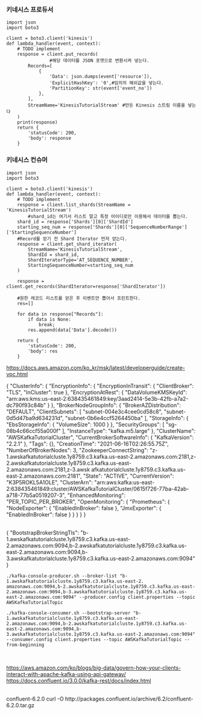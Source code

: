 ### 키네시스 프로듀서
```
import json
import boto3

client = boto3.client('kinesis')
def lambda_handler(event, context):
    # TODO implement
    response = client.put_records(
				#해당 데이터를 JSON 포맷으로 변환시켜 넣는다.
        Records=[
            {
                'Data': json.dumps(event['resource']),
                'ExplicitHashKey': '0',#임의의 해쉬값을 넣는다.
                'PartitionKey': str(event['event_no'])
            },
        ],
        StreamName='KinesisTutorialStream' #만든 Kinesis 스트림 이름을 넣는다
    )
    print(response)
    return {
        'statusCode': 200,
        'body': response
    }
```
### 키네시스 컨슈머
```
import json
import boto3

client = boto3.client('kinesis')
def lambda_handler(event, context):
    # TODO implement
    response = client.list_shards(StreamName = 'KinesisTutorialStream')
		#shard_id는 여기서 리스트 말고 특정 아이디로만 이용해서 데이터를 뽑는다.
    shard_id = response['Shards'][0]['ShardId']
    starting_seq_num = response['Shards'][0]['SequenceNumberRange']['StartingSequenceNumber']
    #Record를 얻기 전 Shard Iterator 먼저 얻는다.
    response = client.get_shard_iterator(
        StreamName='KinesisTutorialStream',
        ShardId = shard_id,
        ShardIteratorType='AT_SEQUENCE_NUMBER',
        StartingSequenceNumber=starting_seq_num
    )
    
    response = client.get_records(ShardIterator=response['ShardIterator'])
    
    #원한 레코드 리스트를 얻은 후 이벤트만 뽑아서 프린트한다.
    res=[]
    
    for data in response["Records"]:
        if data is None:
            break;
        res.append(data['Data'].decode())

    return {
        'statusCode': 200,
        'body': res
    }
```





https://docs.aws.amazon.com/ko_kr/msk/latest/developerguide/create-vpc.html
<br/>

{
    "ClusterInfo": {
        "EncryptionInfo": {
            "EncryptionInTransit": {
                "ClientBroker": "TLS", 
                "InCluster": true
            }, 
            "EncryptionAtRest": {
                "DataVolumeKMSKeyId": "arn:aws:kms:us-east-2:638435461849:key/3aad2414-5e3b-42fb-a7a2-dc790f93c84b"
            }
        }, 
        "BrokerNodeGroupInfo": {
            "BrokerAZDistribution": "DEFAULT", 
            "ClientSubnets": [
                "subnet-004e3c4cee0cd58c8", 
                "subnet-0d5d47ba9d634231d", 
                "subnet-0b6e4ccf5264450ba"
            ], 
            "StorageInfo": {
                "EbsStorageInfo": {
                    "VolumeSize": 1000
                }
            }, 
            "SecurityGroups": [
                "sg-08b4c66ccf55a000f"
            ], 
            "InstanceType": "kafka.m5.large"
        }, 
        "ClusterName": "AWSKafkaTutorialCluster", 
        "CurrentBrokerSoftwareInfo": {
            "KafkaVersion": "2.2.1"
        }, 
        "Tags": {}, 
        "CreationTime": "2021-06-16T02:26:55.75Z", 
        "NumberOfBrokerNodes": 3, 
        "ZookeeperConnectString": "z-1.awskafkatutorialcluste.1y8759.c3.kafka.us-east-2.amazonaws.com:2181,z-2.awskafkatutorialcluste.1y8759.c3.kafka.us-east-2.amazonaws.com:2181,z-3.awsk
afkatutorialcluste.1y8759.c3.kafka.us-east-2.amazonaws.com:2181", 
        "State": "ACTIVE", 
        "CurrentVersion": "K3P5ROKL5A1OLE", 
        "ClusterArn": "arn:aws:kafka:us-east-2:638435461849:cluster/AWSKafkaTutorialCluster/0615f726-77ba-42ab-a718-77b5a0519207-3", 
        "EnhancedMonitoring": "PER_TOPIC_PER_BROKER", 
        "OpenMonitoring": {
            "Prometheus": {
                "NodeExporter": {
                    "EnabledInBroker": false
                }, 
                "JmxExporter": {
                    "EnabledInBroker": false
                }
            }
        }
    }
}


<br/>
{
    "BootstrapBrokerStringTls": "b-1.awskafkatutorialcluste.1y8759.c3.kafka.us-east-2.amazonaws.com:9094,b-2.awskafkatutorialcluste.1y8759.c3.kafka.us-east-2.amazonaws.com:9094,b-3.awskafkatutorialcluste.1y8759.c3.kafka.us-east-2.amazonaws.com:9094"
}

<br/>

```
./kafka-console-producer.sh --broker-list "b-1.awskafkatutorialcluste.1y8759.c3.kafka.us-east-2. amazonaws.com:9094,b-2.awskafkatutorialcluste.1y8759.c3.kafka.us-east-2.amazonaws.com:9094,b-3.awskafkatutorialcluste.1y8759.c3.kafka.us-east-2.amazonaws.com:9094" --producer.config client.properties --topic AWSKafkaTutorialTopic

./kafka-console-consumer.sh --bootstrap-server "b-1.awskafkatutorialcluste.1y8759.c3.kafka.us-east-2.amazonaws.com:9094,b-2.awskafkatutorialcluste.1y8759.c3.kafka.us-east-2.amazonaws.com:9094,b-3.awskafkatutorialcluste.1y8759.c3.kafka.us-east-2.amazonaws.com:9094" --consumer.config client.properties --topic AWSKafkaTutorialTopic --from-beginning
```

<br/>

https://aws.amazon.com/ko/blogs/big-data/govern-how-your-clients-interact-with-apache-kafka-using-api-gateway/
<br/>
https://docs.confluent.io/3.0.0/kafka-rest/docs/index.html

<br/>
confluent-6.2.0
curl -O http://packages.confluent.io/archive/6.2/confluent-6.2.0.tar.gz
